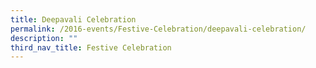 ```yaml
---
title: Deepavali Celebration
permalink: /2016-events/Festive-Celebration/deepavali-celebration/
description: ""
third_nav_title: Festive Celebration
---
```

